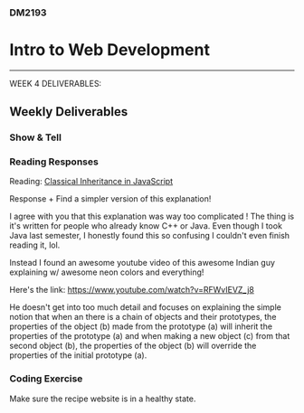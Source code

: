 ### DM2193

# Intro to Web Development

---
WEEK 4 DELIVERABLES: 


## Weekly Deliverables

### Show & Tell


### Reading Responses

Reading: 
[Classical Inheritance in JavaScript](http://javascript.crockford.com/inheritance.html)

Response + Find a simpler version of this explanation!

I agree with you that this explanation was way too complicated ! 
The thing is it's written for people who already know C++ or Java. 
Even though I took Java last semester, I honestly found this so confusing
I couldn't even finish reading it, lol. 

Instead I found an awesome youtube video of this awesome Indian guy explaining w/ awesome neon colors and everything! 

Here's the link: https://www.youtube.com/watch?v=RFWvIEVZ_j8 

He doesn't get into too much detail and focuses on explaining the simple notion
that when an there is a chain of objects and their prototypes, the properties of the object (b) made from the prototype (a) will inherit the properties of the prototype (a) and when making a new object (c) from that second object (b), the properties of the object (b) will override the properties of the initial 
prototype (a). 

### Coding Exercise

Make sure the recipe website is in a healthy state. 
